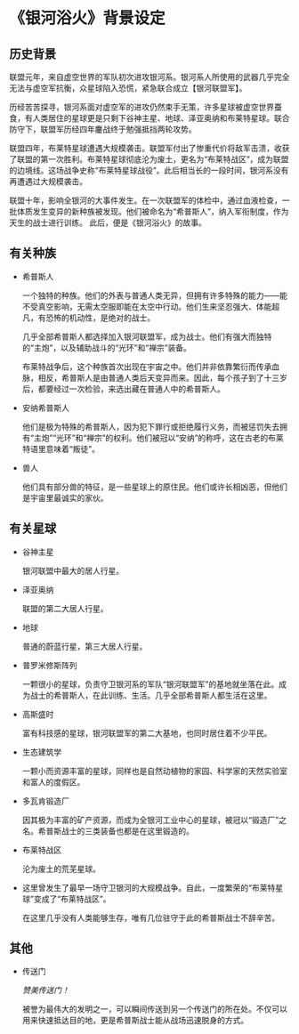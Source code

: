 # 《银河浴火》背景设定

## 历史背景

联盟元年，来自虚空世界的军队初次进攻银河系。银河系人所使用的武器几乎完全无法与虚空军抗衡，众星球陷入恐慌，紧急联合成立【银河联盟军】。

历经苦苦探寻，银河系面对虚空军的进攻仍然束手无策，许多星球被虚空世界蚕食，有人类居住的星球更是只剩下谷神主星、地球、泽亚奥纳和布莱特星球。联合防守下，联盟军历经四年鏖战终于勉强抵挡两轮攻势。

联盟四年，布莱特星球遭遇大规模袭击。联盟军付出了惨重代价将敌军击溃，收获了联盟的第一次胜利。布莱特星球彻底沦为废土，更名为“布莱特战区”，成为联盟的边境线。这场战争史称“布莱特星球战役”。此后相当长的一段时间，银河系没有再遭遇过大规模袭击。

联盟十年，影响全银河的大事件发生。在一次联盟军的体检中，通过血液检查，一批体质发生变异的新种族被发现。他们被命名为“希普斯人”，纳入军衔制度，作为天生的战士进行训练。
此后，便是《银河浴火》的故事。

## 有关种族

- 希普斯人

    一个独特的种族。他们的外表与普通人类无异，但拥有许多特殊的能力——能不受真空影响，无需太空服即能在太空中行动。他们生来坚忍强大、体能超凡，有恐怖的机动性，是绝对的战士。

    几乎全部希普斯人都选择加入银河联盟军，成为战士。他们有强大而独特的“主炮”，以及辅助战斗的“光环”和“禅宗”装备。

    布莱特战争后，这个种族首次出现在宇宙之中。他们并非依靠繁衍而传承血脉，相反，希普斯人是由普通人类后天变异而来。因此，每个孩子到了十三岁后，都要经过一次检验，来选出藏在普通人中的希普斯人。

- 安纳希普斯人

    他们是极为特殊的希普斯人，因为犯下罪行或拒绝履行义务，而被惩罚失去拥有“主炮”“光环”和“禅宗”的权利。他们被冠以“安纳”的称呼，这在古老的布莱特语里意味着“叛徒”。

- 兽人

    他们具有部分兽的特征，是一些星球上的原住民。他们或许长相凶恶，但他们是宇宙里最诚实的家伙。

## 有关星球

- 谷神主星

    银河联盟中最大的居人行星。

- 泽亚奥纳

    联盟的第二大居人行星。

- 地球

    普通的蔚蓝行星，第三大居人行星。

- 普罗米修斯阵列

    一颗很小的星球，负责守卫银河系的军队“银河联盟军”的基地就坐落在此。成为战士的希普斯人，在此训练、生活。几乎全部希普斯人都生活在这里。

- 高斯盛时

    富有科技感的星球，银河联盟军的第二大基地，也同时居住着不少平民。

- 生态建筑学

    一颗小而资源丰富的星球，同样也是自然动植物的家园、科学家的天然实验室和富人的度假区。

- 多瓦肯锻造厂

    因其极为丰富的矿产资源，而成为全银河工业中心的星球，被冠以“锻造厂”之名。希普斯战士的三类装备也都是在这里锻造的。

- 布莱特战区

    沦为废土的荒芜星球。

- 这里曾发生了最早一场守卫银河的大规模战争。自此，一度繁荣的“布莱特星球”变成了“布莱特战区”。

    在这里几乎没有人类能够生存，唯有几位驻守于此的希普斯战士不辞辛苦。

## 其他

- 传送门
    
    *赞美传送门！*

    被誉为最伟大的发明之一，可以瞬间传送到另一个传送门的所在处。不仅可以用来快速抵达目的地，更是希普斯战士能从战场迅速脱身的方式。
